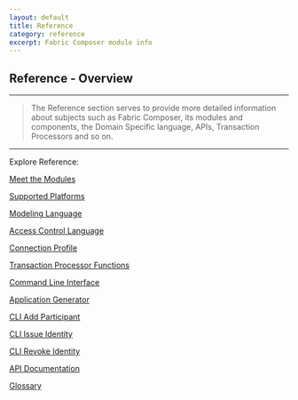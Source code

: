 ```yaml
---
layout: default
title: Reference
category: reference
excerpt: Fabric Composer module info
---
```


## Reference - Overview

---

>The Reference section serves to provide more detailed information about subjects such as Fabric Composer, its modules and components, the Domain Specific language, APIs, Transaction Processors and so on.

---

Explore Reference:

[Meet the Modules](../reference/MeetTheModules.html )

[Supported Platforms](../reference/platforms.html )

[Modeling Language](../reference/cto_language.html )

[Access Control Language](../reference/acl_language.html )

[Connection Profile](../reference/connectionprofile.html )

[Transaction Processor Functions](../reference/js_scripts.html )

[Command Line Interface](../reference/commands.html )

[Application Generator](../reference/composer.generator.tests.html )

[CLI Add Participant](../reference/composer.participant.add.html )

[CLI Issue Identity ](../reference/composer.identity.issue.html )

[CLI Revoke Identity](../reference/composer.identity.revoke.html  )

[API Documentation](../jsdoc/index.html )

[Glossary](../reference/glossary.html )

